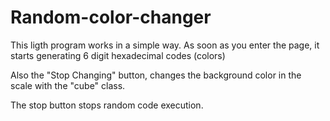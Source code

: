 # Random-color-changer

This ligth program works in a simple way. As soon as you enter the page, it starts generating 6 digit hexadecimal codes (colors)

Also the "Stop Changing" button, changes the background color in the scale with the "cube" class.

The stop button stops random code execution. 

